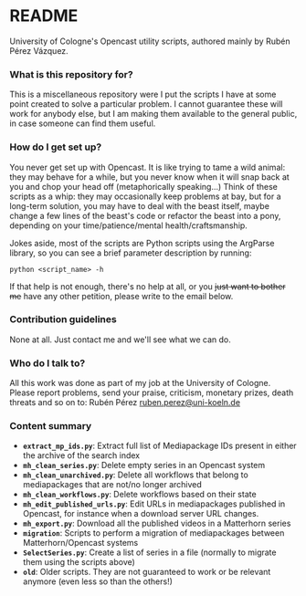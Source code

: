 # README #

University of Cologne's Opencast utility scripts, authored mainly by Rubén Pérez Vázquez.

### What is this repository for? ###

This is a miscellaneous repository were I put the scripts I have at some point created to solve a particular problem. I cannot guarantee these will work for anybody else, but I am making them available to the general public, in case someone can find them useful.

### How do I get set up? ###

You never get set up with Opencast. It is like trying to tame a wild animal: they may behave for a while, but you never know when it will snap back at you and chop your head off (metaphorically speaking...)
Think of these scripts as a whip: they may occasionally keep problems at bay, but for a long-term solution, you may have to deal with the beast itself, maybe change a few lines of the beast's code or refactor the beast into a pony, depending on your time/patience/mental health/craftsmanship.

Jokes aside, most of the scripts are Python scripts using the ArgParse library, so you can see a brief parameter description by running:

    python <script_name> -h
	
If that help is not enough, there's no help at all, or you ~~just want to bother me~~ have any other petition, please write to the email below.

### Contribution guidelines ###

None at all. Just contact me and we'll see what we can do.

### Who do I talk to? ###

All this work was done as part of my job at the University of Cologne.
Please report problems, send your praise, criticism, monetary prizes, death threats and so on to: Rubén Pérez <ruben.perez@uni-koeln.de>

### Content summary ###

* **`extract_mp_ids.py`**: Extract full list of Mediapackage IDs present in either the archive of the search index
* **`mh_clean_series.py`**: Delete empty series in an Opencast system
* **`mh_clean_unarchived.py`**: Delete all workflows that belong to mediapackages that are not/no longer archived
* **`mh_clean_workflows.py`**: Delete workflows based on their state
* **`mh_edit_published_urls.py`**: Edit URLs in mediapackages published in Opencast, for instance when a download server URL changes.
* **`mh_export.py`**: Download all the published videos in a Matterhorn series
* **`migration`**: Scripts to perform a migration of mediapackages between Matterhorn/Opencast systems
* **`SelectSeries.py`**: Create a list of series in a file (normally to migrate them using the scripts above)
* **`old`**: Older scripts. They are not guaranteed to work or be relevant anymore (even less so than the others!)